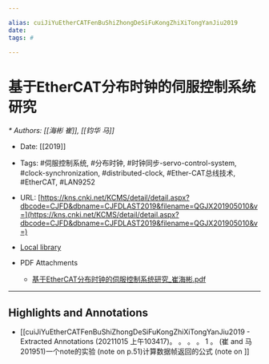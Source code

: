 ```yaml
---

alias: cuiJiYuEtherCATFenBuShiZhongDeSiFuKongZhiXiTongYanJiu2019
date:
tags: #

---
```


# 基于EtherCAT分布时钟的伺服控制系统研究
<cite>* Authors: [[海彬 崔]], [[钧华 马]]</cite>

* Date: [[2019]]

* Tags: #伺服控制系统, #分布时钟, #时钟同步-servo-control-system, #clock-synchronization, #distributed-clock, #Ether-CAT总线技术, #EtherCAT, #LAN9252

* URL: [https://kns.cnki.net/KCMS/detail/detail.aspx?dbcode=CJFD&dbname=CJFDLAST2019&filename=QGJX201905010&v=](https://kns.cnki.net/KCMS/detail/detail.aspx?dbcode=CJFD&dbname=CJFDLAST2019&filename=QGJX201905010&v=)


* [Local library](zotero://select/items/1_PEQP5QVK)

* PDF Attachments
	- [基于EtherCAT分布时钟的伺服控制系统研究_崔海彬.pdf](zotero://open-pdf/library/items/FV9IMCS2)

***

## Highlights and Annotations

- [[cuiJiYuEtherCATFenBuShiZhongDeSiFuKongZhiXiTongYanJiu2019 - Extracted Annotations (20211015 上午103417)。 。 。 。 1 。 (崔 and 马 201951)一个note的实验 (note on p.51)计算数据帧返回的公式 (note on ]]